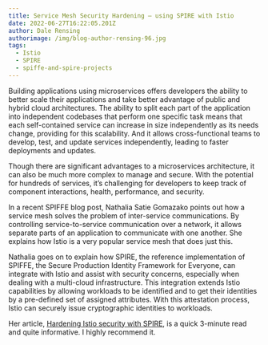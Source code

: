 ```yaml
---
title: Service Mesh Security Hardening – using SPIRE with Istio
date: 2022-06-27T16:22:05.201Z
author: Dale Rensing
authorimage: /img/blog-author-rensing-96.jpg
tags:
  - Istio
  - SPIRE
  - spiffe-and-spire-projects
---
```

Building applications using microservices offers developers the ability to better scale their applications and take better advantage of public and hybrid cloud architectures. The ability to split each part of the application into independent codebases that perform one specific task means that each self-contained service can increase in size independently as its needs change, providing for this scalability. And it allows cross-functional teams to develop, test, and update services independently, leading to faster deployments and updates.


Though there are significant advantages to a microservices architecture, it can also be much more complex to manage and secure. With the potential for hundreds of services, it’s challenging for developers to keep track of component interactions, health, performance, and security.


In a recent SPIFFE blog post, Nathalia Satie Gomazako points out how a service mesh solves the problem of inter-service communications. By controlling service-to-service communication over a network, it allows separate parts of an application to communicate with one another. She explains how Istio is a very popular service mesh that does just this. 


Nathalia goes on to explain how SPIRE, the reference implementation of SPIFFE, the Secure Production Identity Framework for Everyone, can integrate with Istio and assist with security concerns, especially when dealing with a multi-cloud infrastructure. This integration extends Istio capabilities by allowing workloads to be identified and to get their identities by a pre-defined set of assigned attributes. With this attestation process, Istio can securely issue cryptographic identities to workloads.

Her article, [Hardening Istio security with SPIRE](https://blog.spiffe.io/hardening-istio-security-with-spire-d2f4f98f7a63), is a quick 3-minute read and quite informative. I highly recommend it.
